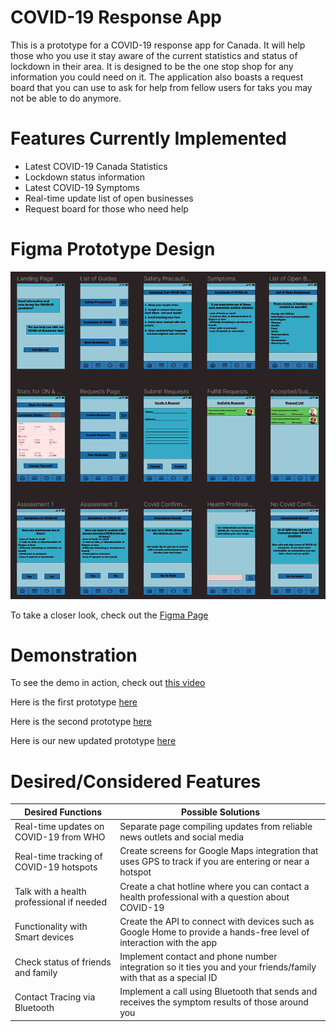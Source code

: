 # COVID-19 Response App
This is a prototype for a COVID-19 response app for Canada. It will help those who you use it stay aware of the current statistics and status of lockdown in their area. It is designed to be the one stop shop for any information you could need on it. The application also boasts a request board that you can use to ask for help from fellow users for taks you may not be able to do anymore.

# Features Currently Implemented 
- Latest COVID-19 Canada Statistics
- Lockdown status information
- Latest COVID-19 Symptoms
- Real-time update list of open businesses
- Request board for those who need help

# Figma Prototype Design
![alt text](https://github.com/SadSoulStealer/COVID-19-Response-App/blob/main/UpdatedCovidResponseAppUI.png?raw=true)

To take a closer look, check out the [Figma Page](https://www.figma.com/file/v4TEJp4eGkUwCxQLyW4vwa/Assignment-3-HCI?node-id=0%3A1)

# Demonstration
To see the demo in action, check out [this video](https://youtu.be/XrZGz14gUds)

Here is the first prototype [here](https://www.figma.com/proto/P7ke7FHxTHEFLq58r7MLwL/Assignment-1-HCI?node-id=2%3A60&scaling=min-zoom)

Here is the second prototype [here](https://www.figma.com/proto/DCXrtWiipwYbtn6MTyOBkV/Assignment-2-HCI?node-id=2%3A60&scaling=min-zoom)

Here is our new updated prototype [here](https://www.figma.com/proto/v4TEJp4eGkUwCxQLyW4vwa/Assignment-3-HCI?node-id=2%3A60&viewport=718%2C-201%2C0.5&scaling=min-zoom&page-id=0%3A1)

# Desired/Considered Features
| Desired Functions | Possible Solutions |
| ------------- | ------------- |
| Real-time updates on COVID-19 from WHO   | Separate page compiling updates from reliable news outlets and social media  |
| Real-time tracking of COVID-19 hotspots | Create screens for Google Maps integration that uses GPS to track if you are entering or near a hotspot  |
| Talk with a health professional if needed  | Create a chat hotline where you can contact a health professional with a question about COVID-19  |
| Functionality with Smart devices  | Create the API to connect with devices such as Google Home to provide a hands-free level of interaction with the app  |
| Check status of friends and family | Implement contact and phone number integration so it ties you and your friends/family with that as a special ID |
| Contact Tracing via Bluetooth  | Implement a call using Bluetooth that sends and receives the symptom results of those around you  |
